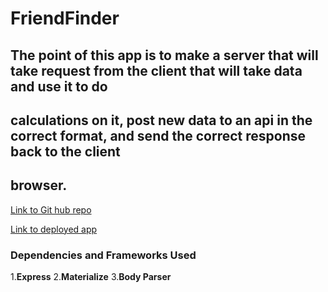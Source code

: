 # FriendFinder

## The point of this app is to make a server that will take request from the client that will take data and use it to do
## calculations on it, post new data to an api in the correct format, and send the correct response back to the client
## browser.

[Link to Git hub repo](https://github.com/Livingnight/FriendFinder)

[Link to deployed app](https://gt-friend-finder.herokuapp.com/)

### Dependencies and Frameworks Used
1.**Express**
2.**Materialize**
3.**Body Parser**